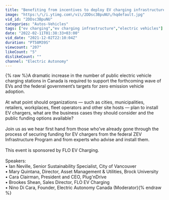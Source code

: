 ```yaml
---
title: "Benefiting from incentives to deploy EV charging infrastructure"
image: "https:\/\/i.ytimg.com\/vi\/2DDsc3BpuNU\/hqdefault.jpg"
vid_id: "2DDsc3BpuNU"
categories: "Autos-Vehicles"
tags: ["ev charging","ev charging infrastructure","electric vehicles"]
date: "2022-02-11T01:38:33+03:00"
vid_date: "2021-12-02T22:10:04Z"
duration: "PT58M39S"
viewcount: "207"
likeCount: "5"
dislikeCount: ""
channel: "Electric Autonomy"
---
```

{% raw %}A dramatic increase in the number of public electric vehicle charging stations in Canada is required to support the forthcoming wave of EVs and the federal government’s targets for zero emission vehicle adoption.<br /><br />At what point should organizations — such as cities, municipalities, retailers, workplaces, fleet operators and other site hosts — plan to install EV chargers, what are the business cases they should consider and the public funding options available?<br /><br />Join us as we hear first hand from those who’ve already gone through the process of securing funding for EV chargers from the federal ZEV Infrastructure Program and from experts who advise and install them.<br /><br />This event is sponsored by FLO EV Charging. <br /><br />Speakers:<br />• Ian Neville, Senior Sustainability Specialist, City of Vancouver<br />• Mary Quintana, Director, Asset Management &amp; Utilities, Brock University<br />• Cara Clairman, President and CEO, Plug'nDrive<br />• Brookes Shean, Sales Director, FLO EV Charging<br />• Nino Di Cara, Founder, Electric Autonomy Canada (Moderator){% endraw %}
